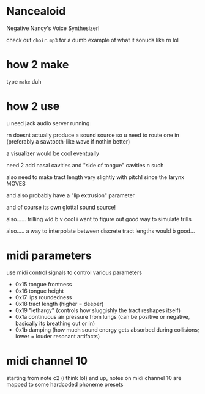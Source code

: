 # Nancealoid

Negative Nancy's Voice Synthesizer!

check out `choir.mp3` for a dumb example of what it sonuds like rn lol

# how 2 make

type `make` duh

# how 2 use

u need jack audio server running

rn doesnt actually produce a sound source so u need to route one in (preferably a sawtooth-like wave if nothin better)

a visualizer would be cool eventually

need 2 add nasal cavities and "side of tongue" cavities n such

also need to make tract length vary slightly with pitch! since the larynx MOVES

and also probably have a "lip extrusion" parameter

and of course its own glottal sound source!

also...... trilling wld b v cool i want to figure out good way to simulate trills

also..... a way to interpolate between discrete tract lengths would b good... 

# midi parameters

use midi control signals to control various parameters

- 0x15 tongue frontness
- 0x16 tongue height
- 0x17 lips roundedness
- 0x18 tract length (higher = deeper)
- 0x19 "lethargy" (controls how sluggishly the tract reshapes itself)
- 0x1a continuous air pressure from lungs (can be positive or negative, basically its breathing out or in)
- 0x1b damping (how much sound energy gets absorbed during collisions; lower = louder resonant artifacts)

# midi channel 10

starting from note c2 (i think lol) and up, notes on midi channel 10 are mapped to some hardcoded phoneme presets
